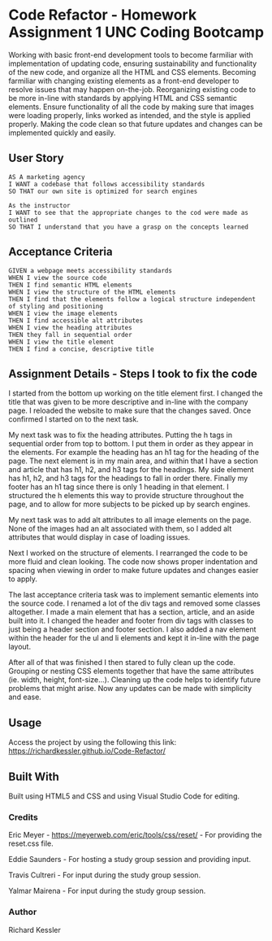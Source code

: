 # Code Refactor - Homework Assignment 1 UNC Coding Bootcamp

Working with basic front-end development tools to become farmiliar with implementation of updating code, ensuring sustainability and functionality of the new code, and organize all the HTML and CSS elements.  Becoming farmiliar with changing existing elements as a front-end developer to resolve issues that may happen on-the-job.  Reorganizing existing code to be more in-line with standards by applying HTML and CSS semantic elements.  Ensure functionality of all the code by making sure that images were loading properly, links worked as intended, and the style is applied properly.  Making the code clean so that future updates and changes can be implemented quickly and easily.  


## User Story

`````
AS A marketing agency
I WANT a codebase that follows accessibility standards
SO THAT our own site is optimized for search engines

As the instructor
I WANT to see that the appropriate changes to the cod were made as outlined
SO THAT I understand that you have a grasp on the concepts learned
`````

## Acceptance Criteria

`````
GIVEN a webpage meets accessibility standards
WHEN I view the source code
THEN I find semantic HTML elements
WHEN I view the structure of the HTML elements
THEN I find that the elements follow a logical structure independent of styling and positioning
WHEN I view the image elements
THEN I find accessible alt attributes
WHEN I view the heading attributes
THEN they fall in sequential order
WHEN I view the title element
THEN I find a concise, descriptive title
`````

## Assignment Details - Steps I took to fix the code

I started from the bottom up working on the title element first.  I changed the title that was given to be more descriptive and in-line with the company page.  I reloaded the website to make sure that the changes saved.  Once confirmed I started on to the next task.  

My next task was to fix the heading attributes.  Putting the h tags in sequential order from top to bottom.  I put them in order as they appear in the elements.  For example the heading has an h1 tag for the heading of the page.  The next element is in my main area, and within that I have a section and article that has h1, h2, and h3 tags for the headings.  My side element has h1, h2, and h3 tags for the headings to fall in order there.  Finally my footer has an h1 tag since there is only 1 heading in that element.  I structured the h elements this way to provide structure throughout the page, and to allow for more subjects to be picked up by search engines.

My next task was to add alt attributes to all image elements on the page.  None of the images had an alt associated with them, so I added alt attributes that would display in case of loading issues.  

Next I worked on the structure of elements.  I rearranged the code to be more fluid and clean looking.  The code now shows proper indentation and spacing when viewing in order to make future updates and changes easier to apply.

The last acceptance criteria task was to implement semantic elements into the source code.  I renamed a lot of the div tags and removed some classes altogether.  I made a main element that has a section, article, and an aside built into it.  I changed the header and footer from div tags with classes to just being a header section and footer section.  I also added a nav element within the header for the ul and li elements and kept it in-line with the page layout. 

After all of that was finished I then stared to fully clean up the code.  Grouping or nesting CSS elements together that have the same attributes (ie. width, height, font-size...).  Cleaning up the code helps to identify future problems that might arise.  Now any updates can be made with simplicity and ease.

## Usage

Access the project by using the following this link:  https://richardkessler.github.io/Code-Refactor/

## Built With

Built using HTML5 and CSS and using Visual Studio Code for editing.

### Credits

Eric Meyer - https://meyerweb.com/eric/tools/css/reset/ - For providing the reset.css file.

Eddie Saunders - For hosting a study group session and providing input.

Travis Cultreri - For input during the study group session.

Yalmar Mairena - For input during the study group session.

### Author 

Richard Kessler
